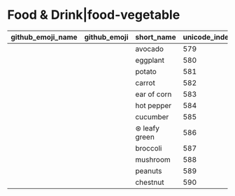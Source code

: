 # Food & Drink|food-vegetable

|github_emoji_name|github_emoji|short_name|unicode_index|
|---|---|---|---|
|||avocado|579|
|||eggplant|580|
|||potato|581|
|||carrot|582|
|||ear of corn|583|
|||hot pepper|584|
|||cucumber|585|
|||⊛ leafy green|586|
|||broccoli|587|
|||mushroom|588|
|||peanuts|589|
|||chestnut|590|
